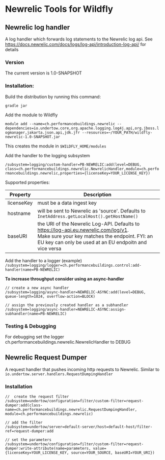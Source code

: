 # Newrelic Tools for Wildfly

## Newrelic log handler
A log handler which forwards log statements to the Newrelic log api. See https://docs.newrelic.com/docs/logs/log-api/introduction-log-api/ for details

### Version
The current version is 1.0-SNAPSHOT

### Installation:
Build the distribution by running this command:

``gradle jar``

Add the module to Wildfly

``module add --name=ch.performancebuildings.newrelic --dependencies=io.undertow.core,org.apache.logging.log4j.api,org.jboss.logmanager,jakarta.json.api,jdk.jfr --resources=~/YOUR_PATH/wildfly-newrelic-1.0-SNAPSHOT.jar``

This creates the module in ``$WILDFLY_HOME/modules``

Add the handler to the logging subsystem

``/subsystem=logging/custom-handler=PB-NEWRELIC:add(level=DEBUG, class=ch.performancebuildings.newrelic.NewrelicHandler,module=ch.performancebuildings.newrelic,properties={licenseKey=YOUR_LICENSE_KEY})``

Supported properties:

|Property| Description                                                                                                                                                                                         |
|--------|-----------------------------------------------------------------------------------------------------------------------------------------------------------------------------------------------------|
|licenseKey| must be a data ingest key                                                                                                                                                                           |
|hostname| will be sent to Newrelic as 'source'. Defaults to ``InetAddress.getLocalHost().getHostName()``                                                                                                      |
|baseURI| the URI of the Newrelic Log-API. Defaults to https://log-api.eu.newrelic.com/log/v1. <br/>Make sure your key matches the endpoint. FYI: an EU key can only be used at an EU endpoitn and vice versa |

Add the handler to a logger (example)
``/subsystem=logging/logger=ch.performancebuildings.control:add-handler(name=PB-NEWRELIC)``

**To increase throughput consider using an async-handler**

```
// create a new async handler
/subsystem=logging/async-handler=NEWRELIC-ASYNC:add(level=DEBUG, queue-length=1024, overflow-action=BLOCK)

// assign the previously created handler as a subhandler
/subsystem=logging/async-handler=NEWRELIC-ASYNC:assign-subhandler(name=PB-NEWRELIC)
```

### Testing & Debugging
For debugging set the logger ch.performancebuildings.newrelic.NewrelicHandler to DEBUG

## Newrelic Request Dumper
A request handler that pushes incoming http requests to Newrelic. Similar to ``io.undertow.server.handlers.RequestDumpingHandler``

### Installation

```
//  create the request filter
/subsystem=undertow/configuration=filter/custom-filter=request-dumper:add(class-name=ch.performancebuildings.newrelic.RequestDumpingHandler, module=ch.performancebuildings.newrelic)

// add the filter
/subsystem=undertow/server=default-server/host=default-host/filter-ref=request-dumper:add

// set the parameters
/subsystem=undertow/configuration=filter/custom-filter=request-dumper:write-attribute(name=parameters, value={licenseKey=YOUR_LICENSE_KEY, source=YOUR_SOURCE, baseURI=YOUR_URI})
```
